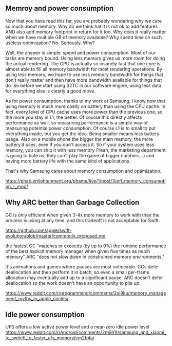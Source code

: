 ## Memroy and power consumption

Now that you have read this far, you are probably wondering why we care so much about memory. Why do we think hat it is not ok to add features AND also add memory footprint in return for it too. Why does it really matter when we have multiple GB of memory available? Why spend time on such useless optimization? No. Seriously. Why?

Well, the answer is simple: speed and power consumption. Most of our tasks are memory bound. Using less memory gives us more room for doing the actual rendering. The CPU is actually so insanely fast that one core is almost able to fill all memory bandwidth for most rendering operations. By using less memory, we hope to use less memory bandwidth for things that don't really matter and then have more bandwidth available for things that do. So before we start using S2TC in our software engine, using less data for everything else is clearly a good move.

As for power consumption, thanks to my work at Samsung, I know now that using memory is much more costly on battery than using the CPU cache. In fact, every level of CPU cache uses more power than the previous one, so the more you stay in L1, the better. Of course this directly affects performance as well, so measuring performance is a simple way of measuring potential power consumption. Of course L1 is to small to put everything inside, but you get the idea. Being smaller means less battery usage. Also on a mobile phone the bigger the main memory, the more battery it uses, even if you don't access it. So if your system uses less memory, you can ship it with less memory (Yeah, the marketing department is going to hate us, they can't play the game of bigger numbers...) and having more battery life with the same kind of applications.

That's why Samsung cares about memory consumption and optimization.

https://phab.enlightenment.org/phame/live/1/post/3/efl_memory_consumption_-_moo/

## Why ARC better than Garbage Collection

GC is only efficient when given 3-4x more memory to work with than the process is using at any time, and this tradeoff is not acceptable for Swift.

https://github.com/apple/swift-evolution/blob/master/commonly_proposed.md

the fastest GC "matches or exceeds (by up to 9%) the runtime performance of the best explicit memory manager when given five times as much memory"
ARC "does not slow down in constrained memory environments."

It's animations and games where pauses are most noticeable. GCs defer deallocation and then perform it in batch, so even a small per-frame allocation may eventually add up to a significant pause. ARC doesn't defer deallocation so the work doesn't have an opportunity to pile up.

https://www.reddit.com/r/programming/comments/2xj9ku/memory_management_myths_in_apple_circles/

## Idle power consumption

UFS offers a low active power level and a near-zero idle power level
https://www.reddit.com/r/Android/comments/2m9h1t/samsung_and_xiaomi_to_switch_to_faster_ufs_memory/cm2b4ai

